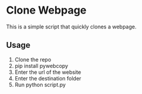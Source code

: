 # Clone Webpage
This is a simple script that quickly clones a webpage.


## Usage
1. Clone the repo
2. pip install pywebcopy
3. Enter the url of the website
4. Enter the destination folder 
5. Run python script.py 